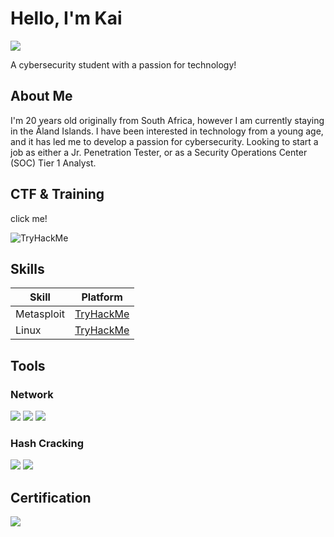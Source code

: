# Hello, I'm Kai
<a href="https://linkedin.com"><img src="https://img.shields.io/badge/-LinkedIn-0072b1?&style=for-the-badge&logo=linkedin&logoColor=white" /></a>

A cybersecurity student with a passion for technology!

## About Me

I'm 20 years old originally from South Africa, however I am currently staying in the Åland Islands. I have been interested in technology from a young age, and it has led me to develop a passion for cybersecurity. Looking to start a job as either a Jr. Penetration Tester, or as a Security Operations Center (SOC) Tier 1 Analyst.

## CTF & Training

click me!



<img src="https://tryhackme-badges.s3.amazonaws.com/Juxtapose.png" alt="TryHackMe">

## Skills

| Skill                                         | Platform         |
|-----------------------------------------------|----------------------------|
| Metasploit          | <a href="https://tryhackme.com/Juxtapose/badges/metasploitable">TryHackMe</a>|
| Linux | <a href="https://tryhackme.com/Juxtapose/badges/terminaled">TryHackMe</a>|

## Tools


### Network
<div>

<img src="https://img.shields.io/badge/-Metasploit-1679A7?&style=for-the-badge&logo=Metasploit&logoColor=white" />
<img src="https://img.shields.io/badge/-Burp%20Suite-EF3B2D?&style=for-the-badge&logo=Burp%20Suite&logoColor=orange" />
<img src="https://img.shields.io/badge/-Nmap-777BB4?&style=for-the-badge&logo=Nmap&logoColor=white" />




</div>

### Hash Cracking
<div>
   <img src="https://img.shields.io/badge/-John_the_Ripper-00A4EF?&style=for-the-badge&logo=John%20the%20Ripper&logoColor=red" />
<img src="https://img.shields.io/badge/-Hashcat-00A4EF?&style=for-the-badge&logo=Hashcat&logoColor=black" />
</div>


## Certification
<img src="https://img.shields.io/badge/-ITF%2B-FF0000?&style=for-the-badge&logo=CompTIA&logoColor=white" />

